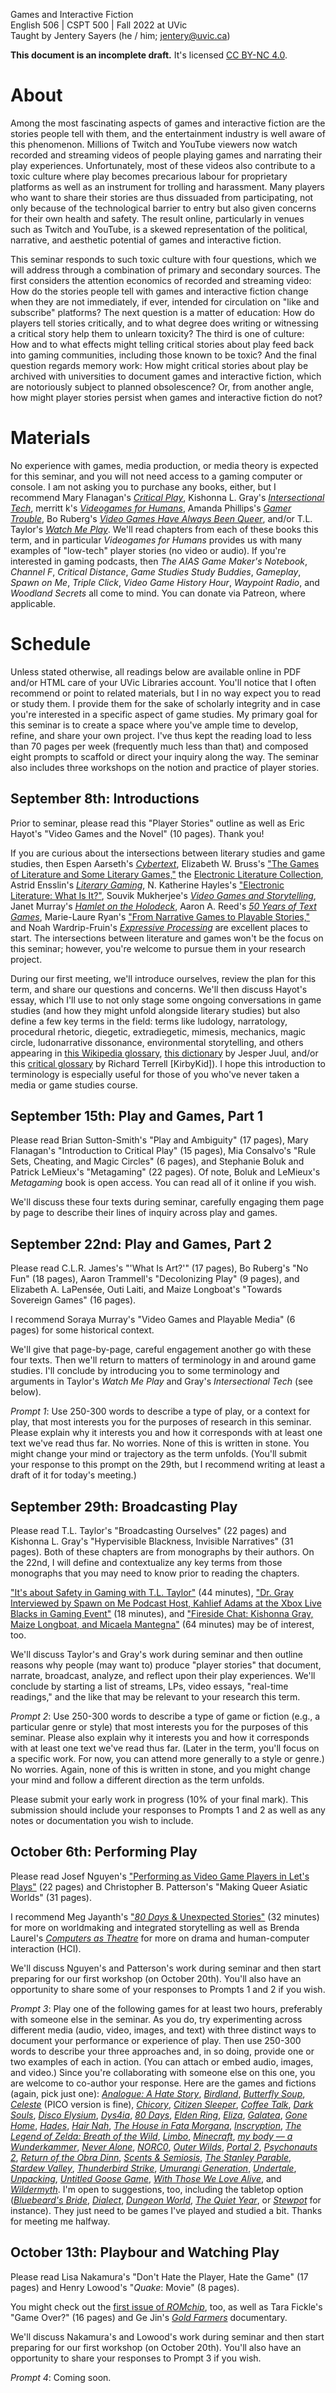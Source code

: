Games and Interactive Fiction  
English 506 | CSPT 500 | Fall 2022 at UVic  
Taught by Jentery Sayers (he / him; jentery@uvic.ca)   

**This document is an incomplete draft.** It's licensed [CC BY-NC 4.0](https://creativecommons.org/licenses/by-nc/4.0/).

# About

Among the most fascinating aspects of games and interactive fiction are the stories people tell with them, and the entertainment industry is well aware of this phenomenon. Millions of Twitch and YouTube viewers now watch recorded and streaming videos of people playing games and narrating their play experiences. Unfortunately, most of these videos also contribute to a toxic culture where play becomes precarious labour for proprietary platforms as well as an instrument for trolling and harassment. Many players who want to share their stories are thus dissuaded from participating, not only because of the technological barrier to entry but also given concerns for their own health and safety. The result online, particularly in venues such as Twitch and YouTube, is a skewed representation of the political, narrative, and aesthetic potential of games and interactive fiction. 

This seminar responds to such toxic culture with four questions, which we will address through a combination of primary and secondary sources. The first considers the attention economics of recorded and streaming video: How do the stories people tell with games and interactive fiction change when they are not immediately, if ever, intended for circulation on "like and subscribe" platforms? The next question is a matter of education: How do players tell stories critically, and to what degree does writing or witnessing a critical story help them to unlearn toxicity? The third is one of culture: How and to what effects might telling critical stories about play feed back into gaming communities, including those known to be toxic? And the final question regards memory work: How might critical stories about play be archived with universities to document games and interactive fiction, which are notoriously subject to planned obsolescence? Or, from another angle, how might player stories persist when games and interactive fiction do not? 

# Materials

No experience with games, media production, or media theory is expected for this seminar, and you will not need access to a gaming computer or console. I am not asking you to purchase any books, either, but I recommend Mary Flanagan's [*Critical Play*](https://mitpress.mit.edu/books/critical-play), Kishonna L. Gray's [*Intersectional Tech*](https://lsupress.org/books/detail/intersectional-tech/), merritt k's [*Videogames for Humans*](https://www.instarbooks.com/books/videogames-for-humans.html), Amanda Phillips's [*Gamer Trouble*](https://nyupress.org/9781479834921/gamer-trouble/), Bo Ruberg's [*Video Games Have Always Been Queer*](https://nyupress.org/9781479831036/video-games-have-always-been-queer/), and/or T.L. Taylor's [*Watch Me Play*](https://press.princeton.edu/books/paperback/9780691183558/watch-me-play). We'll read chapters from each of these books this term, and in particular *Videogames for Humans* provides us with many examples of  "low-tech" player stories (no video or audio). If you're interested in gaming podcasts, then *The AIAS Game Maker's Notebook*, *Channel F*, *Critical Distance*, *Game Studies Study Buddies*, *Gameplay*, *Spawn on Me*, *Triple Click*, *Video Game History Hour*, *Waypoint Radio*, and *Woodland Secrets* all come to mind. You can donate via Patreon, where applicable.  

# Schedule

Unless stated otherwise, all readings below are available online in PDF and/or HTML care of your UVic Libraries account. You'll notice that I often recommend or point to related materials, but I in no way expect you to read or study them. I provide them for the sake of scholarly integrity and in case you're interested in a specific aspect of game studies. My primary goal for this seminar is to create a space where you've ample time to develop, refine, and share your own project. I've thus kept the reading load to less than 70 pages per week (frequently much less than that) and composed eight prompts to scaffold or direct your inquiry along the way. The seminar also includes three workshops on the notion and practice of player stories.   

## September 8th: Introductions 

Prior to seminar, please read this "Player Stories" outline as well as Eric Hayot's "Video Games and the Novel" (10 pages). Thank you! 

If you are curious about the intersections between literary studies and game studies, then Espen Aarseth's [*Cybertext*](https://www.press.jhu.edu/books/title/1398/cybertext), Elizabeth W. Bruss's ["The Games of Literature and Some Literary Games,"](http://newliteraryhistory.org/) the [Electronic Literature Collection](https://collection.eliterature.org/), Astrid Ensslin's [*Literary Gaming*](https://mitpress.mit.edu/books/literary-gaming), N. Katherine Hayles's ["Electronic Literature: What Is It?"](https://eliterature.org/pad/elp.html), Souvik Mukherjee's [*Video Games and Storytelling*](https://link.springer.com/book/10.1057/9781137525055), Janet Murray's [*Hamlet on the Holodeck*](https://mitpress.mit.edu/books/hamlet-holodeck), Aaron A. Reed's [*50 Years of Text Games*](https://if50.substack.com/archive?sort=new), Marie-Laure Ryan's ["From Narrative Games to Playable Stories,"](https://nebraskapressjournals.unl.edu/issue/9000017406928/storyworlds-011/) and Noah Wardrip-Fruin's [*Expressive Processing*](https://mitpress.mit.edu/books/expressive-processing) are excellent places to start. The intersections between literature and games won't be the focus on this seminar; however, you're welcome to pursue them in your research project. 

During our first meeting, we'll introduce ourselves, review the plan for this term, and share our questions and concerns. We'll then discuss Hayot's essay, which I'll use to not only stage some ongoing conversations in game studies (and how they might unfold alongside literary studies) but also define a few key terms in the field: terms like ludology, narratology, procedural rhetoric, diegetic, extradiegetic, mimesis, mechanics, magic circle, ludonarrative dissonance, environmental storytelling, and others appearing in [this Wikipedia glossary](https://en.wikipedia.org/wiki/Glossary_of_video_game_terms), [this dictionary](https://www.half-real.net/dictionary/) by Jesper Juul, and/or this [critical glossary](https://critical-gaming.squarespace.com/critical-glossary/) by Richard Terrell [KirbyKid]). I hope this introduction to terminology is especially useful for those of you who've never taken a media or game studies course. 

## September 15th: Play and Games, Part 1 

Please read Brian Sutton-Smith's "Play and Ambiguity" (17 pages), Mary Flanagan's "Introduction to Critical Play" (15 pages), Mia Consalvo's "Rule Sets, Cheating, and Magic Circles" (6 pages), and Stephanie Boluk and Patrick LeMieux's "Metagaming" (22 pages). Of note, Boluk and LeMieux's *Metagaming* book is open access. You can read all of it online if you wish. 

We'll discuss these four texts during seminar, carefully engaging them page by page to describe their lines of inquiry across play and games.   

## September 22nd: Play and Games, Part 2 

Please read C.L.R. James's "'What Is Art?'" (17 pages), Bo Ruberg's "No Fun" (18 pages), Aaron Trammell's "Decolonizing Play" (9 pages), and Elizabeth A. LaPensée, Outi Laiti, and Maize Longboat's "Towards Sovereign Games" (16 pages). 

I recommend Soraya Murray's "Video Games and Playable Media" (6 pages) for some historical context.

We'll give that page-by-page, careful engagement another go with these four texts. Then we'll return to matters of terminology in and around game studies. I'll conclude by introducing you to some terminology and arguments in Taylor's *Watch Me Play* and Gray's *Intersectional Tech* (see below). 

*Prompt 1*: Use 250-300 words to describe a type of play, or a context for play, that most interests you for the purposes of research in this seminar. Please explain why it interests you and how it corresponds with at least one text we've read thus far. No worries. None of this is written in stone. You might change your mind or trajectory as the term unfolds. (You'll submit your response to this prompt on the 29th, but I recommend writing at least a draft of it for today's meeting.)

## September 29th: Broadcasting Play

Please read T.L. Taylor's "Broadcasting Ourselves" (22 pages) and Kishonna L. Gray's "Hypervisible Blackness, Invisible Narratives" (31 pages). Both of these chapters are from monographs by their authors. On the 22nd, I will define and contextualize any key terms from those monographs that you may need to know prior to reading the chapters. 

["It's about Safety in Gaming with T.L. Taylor"](https://publicinfrastructure.org/podcast/60-tl-taylor/) (44 minutes), ["Dr. Gray Interviewed by Spawn on Me Podcast Host, Kahlief Adams at the Xbox Live Blacks in Gaming Event"](http://www.equityingaming.com/news-and-media.html) (18 minutes), and ["Fireside Chat: Kishonna Gray, Maize Longboat, and Micaela Mantegna"](https://www.youtube.com/watch?v=EeqLtDxnS_c) (64 minutes) may be of interest, too. 

We'll discuss Taylor's and Gray's work during seminar and then outline reasons why people (may want to) produce "player stories" that document, narrate, broadcast, analyze, and reflect upon their play experiences. We'll conclude by starting a list of streams, LPs, video essays, "real-time readings," and the like that may be relevant to your research this term.  

*Prompt 2*: Use 250-300 words to describe a type of game or fiction (e.g., a particular genre or style) that most interests you for the purposes of this seminar. Please also explain why it interests you and how it corresponds with at least one text we've read thus far. (Later in the term, you'll focus on a specific work. For now, you can attend more generally to a style or genre.) No worries. Again, none of this is written in stone, and you might change your mind and follow a different direction as the term unfolds. 

Please submit your early work in progress (10% of your final mark). This submission should include your responses to Prompts 1 and 2 as well as any notes or documentation you wish to include.  

## October 6th: Performing Play

Please read Josef Nguyen's ["Performing as Video Game Players in Let's Plays"](https://journal.transformativeworks.org/index.php/twc/article/view/698/615) (22 pages) and Christopher B. Patterson's "Making Queer Asiatic Worlds" (31 pages). 

I recommend Meg Jayanth's ["*80 Days* & Unexpected Stories"](https://www.youtube.com/watch?v=Apa7Klu8Trg) (32 minutes) for more on worldmaking and integrated storytelling as well as Brenda Laurel's [*Computers as Theatre*](https://www.oreilly.com/library/view/computers-as-theatre/9780133390889/) for more on drama and human-computer interaction (HCI). 

We'll discuss Nguyen's and Patterson's work during seminar and then start preparing for our first workshop (on October 20th). You'll also have an opportunity to share some of your responses to Prompts 1 and 2 if you wish. 

*Prompt 3*: Play one of the following games for at least two hours, preferably with someone else in the seminar. As you do, try experimenting across different media (audio, video, images, and text) with three distinct ways to document your performance or experience of play. Then use 250-300 words to describe your three approaches and, in so doing, provide one or two examples of each in action. (You can attach or embed audio, images, and video.) Since you're collaborating with someone else on this one, you are welcome to co-author your response. Here are the games and fictions (again, pick just one): [*Analogue: A Hate Story*](http://ahatestory.com/), [*Birdland*](https://birdland.camp/), [*Butterfly Soup*](https://brianna-lei.itch.io/butterfly-soup), [*Celeste*](http://www.celestegame.com/) (PICO version is fine), [*Chicory*](https://chicorygame.com/), [*Citizen Sleeper*](https://www.fellowtraveller.games/citizen-sleeper), [*Coffee Talk*](https://www.togeproductions.com/project/coffee-talk/), [*Dark Souls*](https://en.bandainamcoent.eu/dark-souls/dark-souls), [*Disco Elysium*](https://discoelysium.com/), [*Dys4ia*](https://freegames.org/ca/dys4ia/), [*80 Days*](https://www.inklestudios.com/80days/), [*Elden Ring*](https://en.bandainamcoent.eu/elden-ring/elden-ring), [*Eliza*](https://www.zachtronics.com/eliza/), [*Galatea*](https://ifdb.org/viewgame?id=urxrv27t7qtu52lb), [*Gone Home*](https://gonehome.com/), [*Hades*](https://www.supergiantgames.com/games/hades/), [*Hair Nah*](https://hairnah.com/), [*The House in Fata Morgana*](https://mangagamer.org/fatamorgana/), [*Inscryption*](https://www.inscryption.com/), [*The Legend of Zelda: Breath of the Wild*](https://www.zelda.com/breath-of-the-wild/), [*Limbo*](https://playdead.com/games/limbo/), [*Minecraft*](https://www.minecraft.net/), [*my body — a Wunderkammer*](https://collection.eliterature.org/1/works/jackson__my_body_a_wunderkammer.html), [*Never Alone*](http://neveralonegame.com/), [*NORC0*](http://norcogame.com/), [*Outer Wilds*](https://www.mobiusdigitalgames.com/outer-wilds.html), [*Portal 2*](https://www.thinkwithportals.com/index.php), [*Psychonauts 2*](https://www.doublefine.com/games/psychonauts-2), [*Return of the Obra Dinn*](https://obradinn.com/), [*Scents & Semiosis*](https://tsawac.itch.io/scents), [*The Stanley Parable*](https://www.stanleyparable.com/), [*Stardew Valley*](https://www.stardewvalley.net/), [*Thunderbird Strike*](https://www.thunderbirdstrike.com/), [*Umurangi Generation*](https://www.umurangigeneration.com/), [*Undertale*](https://undertale.com/), [*Unpacking*](https://www.unpackinggame.com/), [*Untitled Goose Game*](https://goose.game/), [*With Those We Love Alive*](https://collection.eliterature.org/3/work.html?work=with-those-we-love-alive), and [*Wildermyth*](https://wildermyth.com/). I'm open to suggestions, too, including the tabletop option ([*Bluebeard's Bride*](https://magpiegames.com/pages/bluebeards-bride), [*Dialect*](https://thornygames.com/pages/dialect), [*Dungeon World*](https://dungeon-world.com/), [*The Quiet Year*](https://buriedwithoutceremony.com/the-quiet-year), or [*Stewpot*](https://noroadhome.itch.io/stewpot-tales-from-a-fantasy-tavern) for instance). They just need to be games I've played and studied a bit. Thanks for meeting me halfway.  

## October 13th: Playbour and Watching Play 

Please read Lisa Nakamura's "Don't Hate the Player, Hate the Game" (17 pages) and Henry Lowood's "*Quake*: Movie" (8 pages). 

You might check out the [first issue of *ROMchip*](https://romchip.org/index.php/romchip-journal/issue/view/july-2019), too, as well as Tara Fickle's "Game Over?" (16 pages) and Ge Jin's [*Gold Farmers*](https://www.youtube.com/watch?v=q3cmCKjPLR8&t=8s) documentary.  

We'll discuss Nakamura's and Lowood's work during seminar and then start preparing for our first workshop (on October 20th). You'll also have an opportunity to share your responses to Prompt 3 if you wish. 

*Prompt 4*: Coming soon. 
